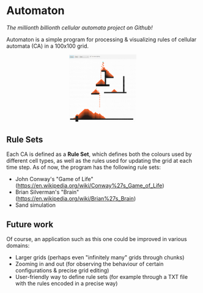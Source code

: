 # Automaton
*The millionth billionth cellular automata project on Github!*

Automaton is a simple program for processing & visualizing rules of cellular automata (CA) in a 100x100 grid.

<p align="center">

  
  <img src=".assets/ca0.png" width="35%" height="35%">
</p>


## Rule Sets
Each CA is defined as a **Rule Set**, which defines both the colours used by different cell types, as well as the rules used for updating the grid at each time step. As of now, the program has the following rule sets:
- John Conway's "Game of Life" (https://en.wikipedia.org/wiki/Conway%27s_Game_of_Life)
- Brian Silverman's "Brain" (https://en.wikipedia.org/wiki/Brian%27s_Brain)
- Sand simulation

## Future work
Of course, an application such as this one could be improved in various domains:
- Larger grids (perhaps even "infinitely many" grids through chunks)
- Zooming in and out (for observing the behaviour of certain configurations & precise grid editing)
- User-friendly way to define rule sets (for example through a TXT file with the rules encoded in a precise way)
